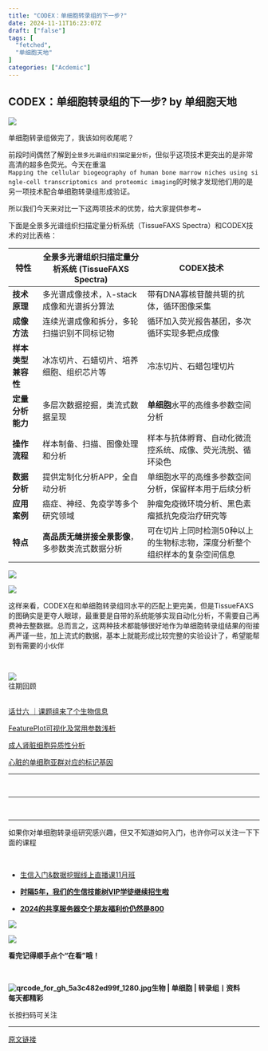```yaml
---
title: "CODEX：单细胞转录组的下一步?"
date: 2024-11-11T16:23:07Z
draft: ["false"]
tags: [
  "fetched",
  "单细胞天地"
]
categories: ["Acdemic"]
---
```

CODEX：单细胞转录组的下一步? by 单细胞天地
------
<div><section><p><img data-backh="160" data-backw="562" data-imgfileid="100042596" data-ratio="0.2851851851851852" data-s="300,640" data-type="png" data-w="1080" data-src="https://mmbiz.qpic.cn/mmbiz_png/iaRJcrq2Los8qVsiaJRKGiccpN4sZgWzAO5g3tW1iaHTicJUbfjQvv7H5BHELlJ2j1AEUELiaZ5CEYks3Ad9zM6MT2tg/640?wx_fmt=other&amp;from=appmsg&amp;tp=webp&amp;wxfrom=5&amp;wx_lazy=1&amp;wx_co=1" src="https://mmbiz.qpic.cn/mmbiz_png/iaRJcrq2Los8qVsiaJRKGiccpN4sZgWzAO5g3tW1iaHTicJUbfjQvv7H5BHELlJ2j1AEUELiaZ5CEYks3Ad9zM6MT2tg/640?wx_fmt=other&amp;from=appmsg&amp;tp=webp&amp;wxfrom=5&amp;wx_lazy=1&amp;wx_co=1"></p><p>单细胞转录组做完了，我该如何收尾呢？</p><p>前段时间偶然了解到<code>全景多光谱组织扫描定量分析</code>，但似乎这项技术更突出的是非常高清的超多色荧光。今天在重温<code>Mapping the cellular biogeography of human bone marrow niches using single-cell transcriptomics and proteomic imaging</code>的时候才发现他们用的是另一项技术配合单细胞转录组形成验证。</p><p>所以我们今天来对比一下这两项技术的优势，给大家提供参考~</p><p>下面是全景多光谱组织扫描定量分析系统（TissueFAXS Spectra）和CODEX技术的对比表格：</p><table width="661"><thead><tr><th><span>特性</span></th><th><span>全景多光谱组织扫描定量分析系统 (TissueFAXS Spectra)</span></th><th><span>CODEX技术</span></th></tr></thead><tbody><tr><td><strong>技术原理</strong></td><td>多光谱成像技术，λ-stack成像和光谱拆分算法</td><td>带有DNA寡核苷酸共轭的抗体，循环图像采集</td></tr><tr><td><strong>成像方法</strong></td><td>连续光谱成像和拆分，多轮扫描识别不同标记物</td><td>循环加入荧光报告基团，多次循环实现多靶点成像</td></tr><tr><td><strong>样本类型兼容性</strong></td><td>冰冻切片、石蜡切片、培养细胞、组织芯片等</td><td>冷冻切片、石蜡包埋切片</td></tr><tr><td><strong>定量分析能力</strong></td><td>多层次数据挖掘，类流式数据呈现</td><td><strong>单细胞</strong>水平的高维多参数空间分析</td></tr><tr><td><strong>操作流程</strong></td><td>样本制备、扫描、图像处理和分析</td><td>样本与抗体孵育、自动化微流控系统、成像、荧光洗脱、循环染色</td></tr><tr><td><strong>数据分析</strong></td><td>提供定制化分析APP，全自动分析</td><td>单细胞水平的高维多参数空间分析，保留样本用于后续分析</td></tr><tr><td><strong>应用案例</strong></td><td>癌症、神经、免疫学等多个研究领域</td><td>肿瘤免疫微环境分析、黑色素瘤抵抗免疫治疗研究等</td></tr><tr><td><strong>特点</strong></td><td><strong>高品质无缝拼接全景影像</strong>，多参数类流式数据分析</td><td>可在切片上同时检测50种以上的生物标志物，深度分析整个组织样本的复杂空间信息</td></tr></tbody></table><p><img data-backh="318" data-backw="562" data-imgfileid="100042597" data-ratio="0.5648148148148148" data-s="300,640" data-type="png" data-w="1080" data-src="https://mmbiz.qpic.cn/mmbiz_png/iaRJcrq2Los8qVsiaJRKGiccpN4sZgWzAO5RKmMrKxzwuludibsbrurUZwBrh78n4eQpdsA3u30URFEib0d0BLkVp3g/640?wx_fmt=other&amp;from=appmsg&amp;tp=webp&amp;wxfrom=5&amp;wx_lazy=1&amp;wx_co=1" src="https://mmbiz.qpic.cn/mmbiz_png/iaRJcrq2Los8qVsiaJRKGiccpN4sZgWzAO5RKmMrKxzwuludibsbrurUZwBrh78n4eQpdsA3u30URFEib0d0BLkVp3g/640?wx_fmt=other&amp;from=appmsg&amp;tp=webp&amp;wxfrom=5&amp;wx_lazy=1&amp;wx_co=1"></p><p><img data-backh="326" data-backw="562" data-imgfileid="100042595" data-ratio="0.5802781289506953" data-s="300,640" data-src="https://mmbiz.qpic.cn/mmbiz_png/iaRJcrq2Los8qVsiaJRKGiccpN4sZgWzAO5UsHVQFxv7pqqsbJkeoPxZreHibBUrSiaEAf6J0uKCr40HzJibBY7ibuNgg/640?wx_fmt=other&amp;from=appmsg&amp;tp=webp&amp;wxfrom=5&amp;wx_lazy=1&amp;wx_co=1" data-type="png" data-w="791" src="https://mmbiz.qpic.cn/mmbiz_png/iaRJcrq2Los8qVsiaJRKGiccpN4sZgWzAO5UsHVQFxv7pqqsbJkeoPxZreHibBUrSiaEAf6J0uKCr40HzJibBY7ibuNgg/640?wx_fmt=other&amp;from=appmsg&amp;tp=webp&amp;wxfrom=5&amp;wx_lazy=1&amp;wx_co=1"></p><p>这样来看，CODEX在和单细胞转录组同水平的匹配上更完美，但是TissueFAXS的图确实是更夺人眼球，最重要是自带的系统能够实现自动化分析，不需要自己再费神去整数据。总而言之，这两种技术都能够很好地作为单细胞转录组结果的衔接<span>再严谨一些，加上流式的数据，基本上就能形成比较完整的实验设计了，希望能帮到有需要的小伙伴</span></p></section><section><p><br></p><section data-style-type="5" data-tools="新媒体排版" data-id="2440476"><section><section><section><section><img data-ratio="0.9495798319327731" data-src="https://mmbiz.qpic.cn/mmbiz_gif/09gp6SvPE04j3m2v7Hr889icHUyibTOHs8YuUibicl7ibRD0ZwG5pDTjBluRreZvuib1o3BibvLkicYhnA4YW7dQsjn0cA/640?wx_fmt=gif" data-type="gif" data-w="119" data-width="100%" data-imgfileid="100042599" src="https://mmbiz.qpic.cn/mmbiz_gif/09gp6SvPE04j3m2v7Hr889icHUyibTOHs8YuUibicl7ibRD0ZwG5pDTjBluRreZvuib1o3BibvLkicYhnA4YW7dQsjn0cA/640?wx_fmt=gif"></section><section data-brushtype="text">往期回顾</section><section><br></section></section></section></section><section><section data-autoskip="1"><p><a target="_blank" href="http://mp.weixin.qq.com/s?__biz=MzI1Njk4ODE0MQ==&amp;mid=2247526226&amp;idx=1&amp;sn=4e8f63b79f819891e0c653b7ec8f5d1d&amp;chksm=ea1c61d0dd6be8c65a820386a8b81d446e946b8593fabd4729019af0428c9570a62315512a56&amp;scene=21#wechat_redirect" textvalue="话廿六 ｜课题组来了个生物信息" linktype="text" imgurl="" imgdata="null" data-itemshowtype="0" tab="innerlink" data-linktype="2">话廿六 ｜课题组来了个生物信息</a><br></p><p><a target="_blank" href="http://mp.weixin.qq.com/s?__biz=MzI1Njk4ODE0MQ==&amp;mid=2247526218&amp;idx=1&amp;sn=d690b98d8e22fcc3dff37dac5e0bc384&amp;chksm=ea1c61c8dd6be8de09c98d4f26db2872e9ba8424f555c376e997af7b1c95dfaacbd58069cedf&amp;scene=21#wechat_redirect" textvalue="FeaturePlot可视化及常用参数浅析" linktype="text" imgurl="" imgdata="null" data-itemshowtype="0" tab="innerlink" data-linktype="2">FeaturePlot可视化及常用参数浅析</a><br></p><p><a target="_blank" href="http://mp.weixin.qq.com/s?__biz=MzI1Njk4ODE0MQ==&amp;mid=2247526191&amp;idx=1&amp;sn=a12140e73ee8e6d54a0cc562ba00e0b4&amp;chksm=ea1c61addd6be8bb6f9b7c3679e60b85070d8022bdf0151a9d2fd7f2c6b029aa34e2075dc121&amp;scene=21#wechat_redirect" textvalue="成人肾脏细胞异质性分析" linktype="text" imgurl="" imgdata="null" data-itemshowtype="0" tab="innerlink" data-linktype="2">成人肾脏细胞异质性分析</a><br></p><p><a target="_blank" href="http://mp.weixin.qq.com/s?__biz=MzI1Njk4ODE0MQ==&amp;mid=2247526154&amp;idx=1&amp;sn=60e514228f84ee76719283527c3a3c27&amp;chksm=ea1c6188dd6be89e1ef35efc86ff9633b55a9a7d0dcdda153a7a261a822b55de87e1bc134cdf&amp;scene=21#wechat_redirect" textvalue="心脏的单细胞亚群对应的标记基因" linktype="text" imgurl="" imgdata="null" data-itemshowtype="0" tab="innerlink" data-linktype="2">心脏的单细胞亚群对应的标记基因</a></p></section></section><hr><p><br></p></section><section data-style-type="5" data-tools="新媒体排版" data-id="2440475"><hr><p><br></p><hr><section><p>如果你对单细胞转录组研究感兴趣，但又不知道如何入门，也许你可以关注一下下面的课程<span></span></p><p><br></p><ul><li><p><a target="_blank" href="http://mp.weixin.qq.com/s?__biz=MzI1Njk4ODE0MQ==&amp;mid=2247526158&amp;idx=1&amp;sn=3ba926ec73704570a38cfe91efc1fbb0&amp;chksm=ea1c618cdd6be89af004529c05cbee301700f24407f3fbd4b872d23a7d25049abbcac54ed2a7&amp;scene=21#wechat_redirect" textvalue="生信入门&amp;数据挖掘线上直播课11月班" linktype="text" imgurl="" imgdata="null" data-itemshowtype="11" tab="innerlink" data-linktype="2">生信入门&amp;数据挖掘线上直播课11月班</a><br></p></li><li><p><a target="_blank" href="http://mp.weixin.qq.com/s?__biz=MzAxMDkxODM1Ng==&amp;mid=2247524148&amp;idx=1&amp;sn=7806da6feb41a36493c519c1cfc1d3ac&amp;chksm=9b4bdf8fac3c569960369602f1ef26639cb366b250f233b2297d1f059471c0458335bfc0b829&amp;scene=21#wechat_redirect" textvalue="时隔5年，我们的生信技能树VIP学徒继续招生啦" linktype="text" imgurl="" imgdata="null" data-itemshowtype="0" tab="innerlink" data-linktype="2" hasload="1"><strong>时隔5年，我们的生信技能树VIP学徒继续招生啦</strong></a><br></p></li><li><p><a target="_blank" href="http://mp.weixin.qq.com/s?__biz=MzI1Njk4ODE0MQ==&amp;mid=2247520120&amp;idx=1&amp;sn=ad91a187458eb591129d3d366bfccf71&amp;chksm=ea1c89fadd6b00ec227d9588dadf672e1eb88d0449d500602d61f155023ee5721facdc9a5b57&amp;scene=21#wechat_redirect" textvalue="2024的共享服务器交个朋友福利价仍然是800" linktype="text" imgurl="" imgdata="null" data-itemshowtype="11" tab="innerlink" data-linktype="2" hasload="1"><strong>2024的共享服务器交个朋友福利价仍然是800</strong></a></p></li></ul><p><img data-imgfileid="100042600" data-ratio="1" data-src="https://mmbiz.qpic.cn/mmbiz_gif/4TKeL1ZejtlKxOib5kmKX6ic6eX0w0WK5jvhtz9yBRsO3OI4yr6S5iaLNM7AbAeuPDHXMvDdur2DRz9wyiax4lEviag/640?wx_fmt=gif" data-type="gif" data-w="240" src="https://mmbiz.qpic.cn/mmbiz_gif/4TKeL1ZejtlKxOib5kmKX6ic6eX0w0WK5jvhtz9yBRsO3OI4yr6S5iaLNM7AbAeuPDHXMvDdur2DRz9wyiax4lEviag/640?wx_fmt=gif"><br></p><p><img data-imgfileid="100042598" data-ratio="0.05278592375366569" data-src="https://mmbiz.qpic.cn/mmbiz/4TKeL1Zejtlq03ZOSZiaTlic1MxgdKiaxTbOZ7ZSe0Xx1Ca8xF3L6Nyj1FYUajtYrSmRIHyZVSsAve0EAvEicZONpg/640?wx_fmt=jpeg" data-type="other" data-w="341" src="https://mmbiz.qpic.cn/mmbiz/4TKeL1Zejtlq03ZOSZiaTlic1MxgdKiaxTbOZ7ZSe0Xx1Ca8xF3L6Nyj1FYUajtYrSmRIHyZVSsAve0EAvEicZONpg/640?wx_fmt=jpeg"></p><p><strong><span>看完记得顺手点个</span></strong><span><strong><span>“在看”</span></strong></span><strong><span>哦！</span></strong></p></section><section><section data-tools="135编辑器" data-id="93668"><section><section data-width="95%"><section><section data-width="61.8%"><section><section><section><p><br></p><span><strong data-burshtype="text"><img data-copyright="0" data-cropselx1="0" data-cropselx2="109" data-cropsely1="0" data-cropsely2="109" data-ratio="1" data-src="https://mmbiz.qpic.cn/mmbiz/siaia0BDGJdjRMGrkqo64BGKecYk4akuHpGHVQs7FeOpY7eWbIPGC1tRw5Tw0oEPmx053mR9FTVerWvhuZchIpZw/640?wx_fmt=jpeg" data-type="other" data-w="258" title="qrcode_for_gh_5a3c482ed99f_1280.jpg" data-imgfileid="100042602" src="https://mmbiz.qpic.cn/mmbiz/siaia0BDGJdjRMGrkqo64BGKecYk4akuHpGHVQs7FeOpY7eWbIPGC1tRw5Tw0oEPmx053mR9FTVerWvhuZchIpZw/640?wx_fmt=jpeg"><strong data-burshtype="text">生物</strong><strong data-burshtype="text"> | 单细胞 | 转录组丨资料</strong></strong></span></section><section><span><strong data-burshtype="text">每天都精彩</strong></span></section></section></section><section><section><section><section><p><span>长按扫码可关注</span></p></section></section></section></section></section></section></section></section></section></section></section></section><p><mp-style-type data-value="3"></mp-style-type></p></div>  
<hr>
<a href="https://mp.weixin.qq.com/s/yDvIRUoJ5-kt3ZvniyqvCw",target="_blank" rel="noopener noreferrer">原文链接</a>
